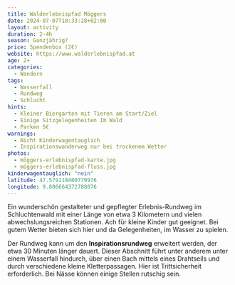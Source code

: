 ```yaml
---
title: Walderlebnispfad Möggers
date: 2024-07-07T10:33:28+02:00
layout: activity
duration: 2-4h
season: Ganzjährig?
price: Spendenbox (2€)
website: https://www.walderlebnispfad.at
age: 2+
categories:
  - Wandern
tags:
  - Wasserfall
  - Rundweg
  - Schlucht
hints:
  - Kleiner Biergarten mit Tieren am Start/Ziel
  - Einige Sitzgelegenheiten Im Wald
  - Parken 5€
warnings:
  - Nicht Kinderwagentauglich
  - Inspirationswanderweg nur bei trockenem Wetter
photos: 
  - möggers-erlebnispfad-karte.jpg
  - möggers-erlebnispfad-fluss.jpg
kinderwagentauglich: "nein"
latitude: 47.579118400779976
longitude: 9.806664372788076
---
```

Ein wunderschön gestalteter und gepflegter Erlebnis-Rundweg im Schluchtenwald mit einer Länge von etwa 3 Kilometern und vielen abwechslungsreichen Stationen. Ach für kleine Kinder gut geeignet. Bei gutem Wetter bieten sich hier und da Gelegenheiten, im Wasser zu spielen.

Der Rundweg kann um den **Inspirationsrundweg** erweitert werden, der etwa 30 Minuten länger dauert. Dieser Abschnitt führt unter anderem unter einem Wasserfall hindurch, über einen Bach mittels eines Drahtseils und durch verschiedene kleine Kletterpassagen. Hier ist Trittsicherheit erforderlich. Bei Nässe können einige Stellen rutschig sein.

